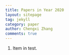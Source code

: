 ```yaml
---
title: Papers in Year 2020
layout: sitepage
tag: jekyll
category: paper
author: Chengxi Zhang
comments: true
---
```

<ol>
	<li>Item in test.</li>
</ol>






<!--
(师傅的雪人)

<img src="{{site.url}}/images/posts/2016-01-22-snowman.jpg " alt="" width="400" height="400" title="" align="" />

![mysnowman]({{site.url}}/images/posts/2016-01-22-snowman.JPG)

<img src="{{site.url}}/images/posts/SJTUDawn.jpg " alt="" width="480" height="360" title="" align="" />

-->
